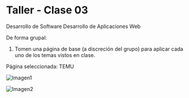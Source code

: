 # Taller - Clase 03


Desarrollo de Software Desarrollo de Aplicaciones Web

De forma grupal:

1. Tomen una página de base (a discreción del grupo) para aplicar cada uno de los temas
vistos en clase.

Página seleccionada: TEMU


![Imagen1](https://github.com/user-attachments/assets/fb1b68d1-678e-40d6-8a5c-238173cb0ddf)


![Imagen2](https://github.com/user-attachments/assets/c566ddbe-a2dc-49fe-8a71-cd5cc6d97316)
